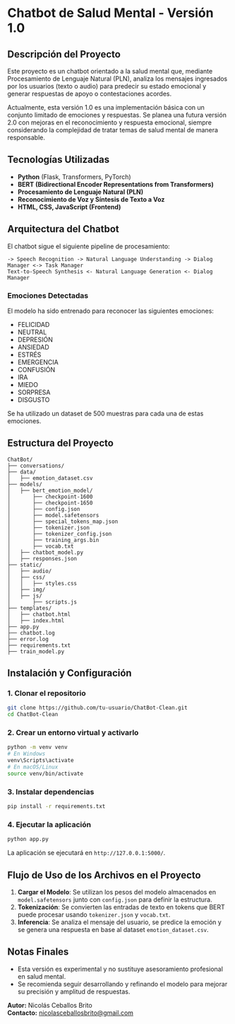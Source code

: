 # Chatbot de Salud Mental - Versión 1.0

## Descripción del Proyecto
Este proyecto es un chatbot orientado a la salud mental que, mediante Procesamiento de Lenguaje Natural (PLN), analiza los mensajes ingresados por los usuarios (texto o audio) para predecir su estado emocional y generar respuestas de apoyo o contestaciones acordes.

Actualmente, esta versión 1.0 es una implementación básica con un conjunto limitado de emociones y respuestas. Se planea una futura versión 2.0 con mejoras en el reconocimiento y respuesta emocional, siempre considerando la complejidad de tratar temas de salud mental de manera responsable.

## Tecnologías Utilizadas
- **Python** (Flask, Transformers, PyTorch)
- **BERT (Bidirectional Encoder Representations from Transformers)**
- **Procesamiento de Lenguaje Natural (PLN)**
- **Reconocimiento de Voz y Síntesis de Texto a Voz**
- **HTML, CSS, JavaScript (Frontend)**

## Arquitectura del Chatbot
El chatbot sigue el siguiente pipeline de procesamiento:
```
-> Speech Recognition -> Natural Language Understanding -> Dialog Manager <-> Task Manager
Text-to-Speech Synthesis <- Natural Language Generation <- Dialog Manager
```
### Emociones Detectadas
El modelo ha sido entrenado para reconocer las siguientes emociones:
- FELICIDAD
- NEUTRAL
- DEPRESIÓN
- ANSIEDAD
- ESTRÉS
- EMERGENCIA
- CONFUSIÓN
- IRA
- MIEDO
- SORPRESA
- DISGUSTO

Se ha utilizado un dataset de 500 muestras para cada una de estas emociones.

## Estructura del Proyecto
```
ChatBot/
├── conversations/
├── data/
│   ├── emotion_dataset.csv
├── models/
│   ├── bert_emotion_model/
│       ├── checkpoint-1600
│       ├── checkpoint-1650
│       ├── config.json
│       ├── model.safetensors
│       ├── special_tokens_map.json
│       ├── tokenizer.json
│       ├── tokenizer_config.json
│       ├── training_args.bin
│       ├── vocab.txt
│   ├── chatbot_model.py
│   ├── responses.json
├── static/
│   ├── audio/
│   ├── css/
│   │   ├── styles.css
│   ├── img/
│   ├── js/
│       ├── scripts.js
├── templates/
│   ├── chatbot.html
│   ├── index.html
├── app.py
├── chatbot.log
├── error.log
├── requirements.txt
├── train_model.py
```

## Instalación y Configuración
### 1. Clonar el repositorio
```bash
git clone https://github.com/tu-usuario/ChatBot-Clean.git
cd ChatBot-Clean
```

### 2. Crear un entorno virtual y activarlo
```bash
python -m venv venv
# En Windows
venv\Scripts\activate
# En macOS/Linux
source venv/bin/activate
```

### 3. Instalar dependencias
```bash
pip install -r requirements.txt
```

### 4. Ejecutar la aplicación
```bash
python app.py
```

La aplicación se ejecutará en `http://127.0.0.1:5000/`.

## Flujo de Uso de los Archivos en el Proyecto
1. **Cargar el Modelo**: Se utilizan los pesos del modelo almacenados en `model.safetensors` junto con `config.json` para definir la estructura.
2. **Tokenización**: Se convierten las entradas de texto en tokens que BERT puede procesar usando `tokenizer.json` y `vocab.txt`.
3. **Inferencia**: Se analiza el mensaje del usuario, se predice la emoción y se genera una respuesta en base al dataset `emotion_dataset.csv`.

## Notas Finales
- Esta versión es experimental y no sustituye asesoramiento profesional en salud mental.
- Se recomienda seguir desarrollando y refinando el modelo para mejorar su precisión y amplitud de respuestas.

**Autor:** Nicolás Ceballos Brito  
**Contacto:** nicolasceballosbrito@gmail.com